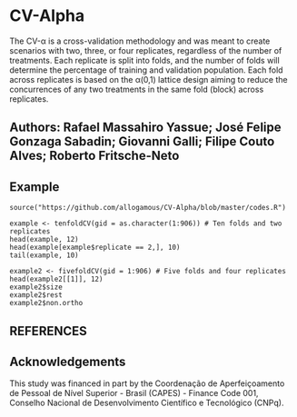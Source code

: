 # CV-Alpha
The CV-α is a cross-validation methodology and was meant to create scenarios with two, three, or four replicates, regardless of the number of treatments. 
Each replicate is split into folds, and the number of folds will determine the percentage of training and validation population. 
Each fold across replicates is based on the α(0,1) lattice design aiming to reduce the concurrences of any two treatments in the same 
fold (block) across replicates. 

## Authors: Rafael Massahiro Yassue; José Felipe Gonzaga Sabadin; Giovanni Galli; Filipe Couto Alves; Roberto Fritsche-Neto

## Example

```{r cars}
source("https://github.com/allogamous/CV-Alpha/blob/master/codes.R")

example <- tenfoldCV(gid = as.character(1:906)) # Ten folds and two replicates
head(example, 12)
head(example[example$replicate == 2,], 10)
tail(example, 10)

example2 <- fivefoldCV(gid = 1:906) # Five folds and four replicates 
head(example2[[1]], 12)
example2$size
example2$rest
example2$non.ortho

```
## REFERENCES

## Acknowledgements
This study was financed in part by the Coordenação de Aperfeiçoamento de Pessoal de Nível Superior - Brasil (CAPES) - Finance Code 001, Conselho Nacional de Desenvolvimento Científico e Tecnológico (CNPq).
